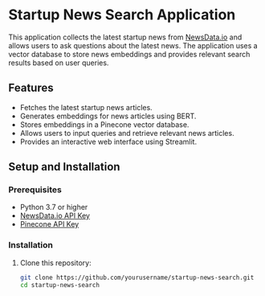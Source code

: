 # Startup News Search Application

This application collects the latest startup news from [NewsData.io](https://newsdata.io/) and allows users to ask questions about the latest news. The application uses a vector database to store news embeddings and provides relevant search results based on user queries.

## Features

- Fetches the latest startup news articles.
- Generates embeddings for news articles using BERT.
- Stores embeddings in a Pinecone vector database.
- Allows users to input queries and retrieve relevant news articles.
- Provides an interactive web interface using Streamlit.

## Setup and Installation

### Prerequisites

- Python 3.7 or higher
- [NewsData.io API Key](https://newsdata.io/)
- [Pinecone API Key](https://www.pinecone.io/)

### Installation

1. Clone this repository:
   ```bash
   git clone https://github.com/yourusername/startup-news-search.git
   cd startup-news-search
